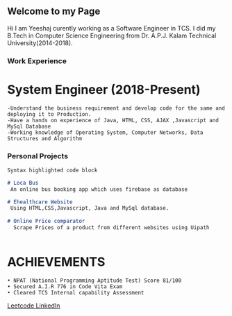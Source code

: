 ## Welcome to my Page

Hi I am Yeeshaj curently working as a Software Engineer in TCS. I did my B.Tech in Computer Science Engineering from Dr. A.P.J. Kalam Technical University(2014-2018).

### Work Experience

# System Engineer (2018-Present)
```
-Understand the business requirement and develop code for the same and deploying it to Production.
-Have a hands on experience of Java, HTML, CSS, AJAX ,Javascript and MySql Database
-Working knowledge of Operating System, Computer Networks, Data Structures and Algorithm
```
### Personal Projects
```markdown
Syntax highlighted code block

# Loca Bus
 An online bus booking app which uses firebase as database

# Ehealthcare Website
 Using HTML,CSS,Javascript, Java and MySql database.
 
# Online Price comparator
  Scrape Prices of a product from different websites using Uipath
  
```

# ACHIEVEMENTS
```
• NPAT (National Programming Aptitude Test) Score 81/100
• Secured A.I.R 776 in Code Vita Exam
• Cleared TCS Internal capability Assessment
```

<a href="https://leetcode.com/yeeshaj/">Leetcode </a>
<a href="https://www.linkedin.com/in/yeeshaj//">LinkedIn </a>



